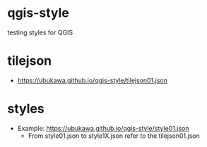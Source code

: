 # qgis-style
testing styles for QGIS

# tilejson
* https://ubukawa.github.io/qgis-style/tilejson01.json

# styles
* Example: https://ubukawa.github.io/qgis-style/style01.json
  * From style01.json to style1X.json refer to the tilejson01.json

